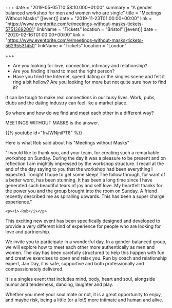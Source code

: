 +++
date = "2019-05-05T10:58:10.000+01:00"
summary = "A gender balanced workshop for men and women who are single"
title = "Meetings Without Masks"
[[event]]
date = "2019-11-23T01:00:00+00:00"
link = "https://www.eventbrite.com/e/meetings-without-masks-tickets-57513692001"
linkName = "Tickets"
location = "Bristol"
[[event]]
date = "2020-02-16T01:00:00+00:00"
link = "https://www.eventbrite.com/e/meetings-without-masks-tickets-56295531450"
linkName = "Tickets"
location = "London"

+++
* Are you looking for love, connection, intimacy and relationship?
* Are you finding it hard to meet the right person?
* Have you tried the Internet, speed dating or the singles scene and felt it ring a bit hollow? Are you looking for more but not quite sure how to find it?

It can be tough to make real connections in our busy lives. Work, pubs, clubs and the dating industry can feel like a market place.

So where and how do we find and meet each other in a different way?

MEETINGS WITHOUT MASKS is the answer.

{{% youtube id="1nJWNjniPT8" %}}

Here is what Rob said about his "Meetings without Masks"

<div class="message">
<div class="message-body">
    "I would like to thank you, and your team, for creating such a remarkable workshop on Sunday.
    During the day it was a pleasure to be present and on reflection I am mightily impressed by the workshop structure.
    I recall at the end of the day saying to you that the workshop had been everything I expected.  
    Tonight I hope to get some sleep!
    The follow through, for want of a better word, has been stunning. It has been a long time since I have generated such beautiful tears of joy and self love. 
    My heartfelt thanks for the power you and the group brought into the room on Sunday. A friend recently described me as spiralling upwards. This has been a super charge experience." 

    <p><i>-Rob</i></p>
</div>
</div>

This exciting new event has been specifically designed and developed to provide a very different kind of experience for people who are looking for love and partnership.

We invite you to participate in a wonderful day. In a gender-balanced group, we will explore how to meet each other more authentically as men and women. The day has been carefully structured to help this happen with fun and creative exercises to open and relax you. Run by coach and relationship expert, Jan Day, it is safe, supportive and both professionally and compassionately delivered.

It is a singles event that includes mind, body, heart and soul, alongside humor and tenderness, dancing, laughter and play.

Whether you meet your soul mate or not, it is a great opportunity to enjoy, and maybe risk, being a little (or a lot!) more intimate and human and alive.